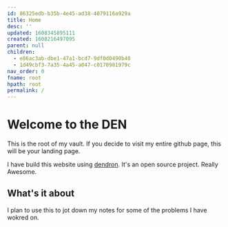 ```yaml
---
id: 86325edb-b35b-4e45-ad38-4079116a929a
title: Home
desc: ''
updated: 1608345895111
created: 1608216497095
parent: null
children:
  - e86ac3ab-dbe1-47a1-bcd7-9df0d0490b40
  - 1d49cbf3-7a35-4a45-a047-c0170981979c
nav_order: 0
fname: root
hpath: root
permalink: /
---
```

# Welcome to the DEN

This is the root of my vault. If you decide to visit my entire github page, this will be your landing page.

I have build this website using [dendron](https://www.dendron.so/). It's an open source project. Really Awesome.

## What's it about

I plan to use this to jot down my notes for some of the problems I have wokred on. 

